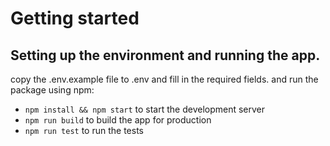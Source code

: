 # Getting started

## Setting up the environment and running the app.
copy the .env.example file to .env and fill in the required fields. and run the package using npm: 
* `npm install && npm start` to start the development server
* `npm run build` to build the app for production
* `npm run test` to run the tests
